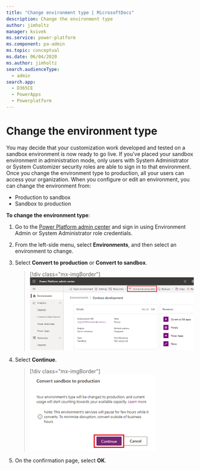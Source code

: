 ```yaml
---
title: "Change environment type | MicrosoftDocs"
description: Change the environment type
author: jimholtz
manager: kvivek
ms.service: power-platform
ms.component: pa-admin
ms.topic: conceptual
ms.date: 06/04/2020
ms.author: jimholtz
search.audienceType: 
  - admin
search.app: 
  - D365CE
  - PowerApps
  - Powerplatform
---
```

# Change the environment type

You may decide that your customization work developed and tested on a sandbox environment is now ready to go live. If you’ve placed your sandbox environment in administration mode, only users with System Administrator or System Customizer security roles are able to sign in to that environment. Once you change the environment type to production, all your users can access your organization. When you configure or edit an environment, you can change the environment from:

- Production to sandbox
- Sandbox to production

**To change the environment type**: 

1. Go to the [Power Platform admin center](https://admin.powerplatform.microsoft.com) and sign in using Environment Admin or System Administrator role credentials.

2. From the left-side menu, select **Environments**, and then select an environment to change.

3. Select **Convert to production** or **Convert to sandbox**.

   > [!div class="mx-imgBorder"] 
   > ![Convert to production](media/convert-production.png "Convert to production")

4. Select **Continue**. 

   > [!div class="mx-imgBorder"] 
   > ![Select Continue](media/switch-environment.png "Select Continue")

5. On the confirmation page, select  **OK**.